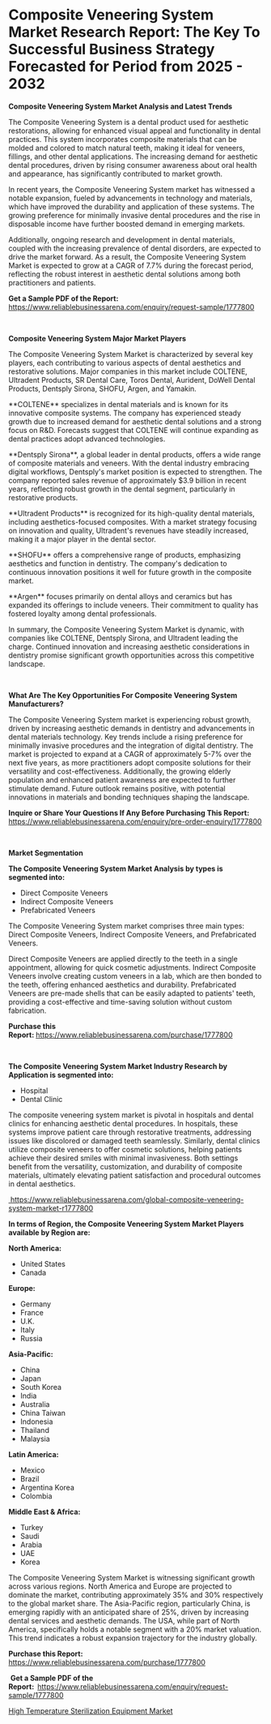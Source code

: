 <p><h1>Composite Veneering System Market Research Report: The Key To Successful Business Strategy Forecasted for Period from 2025 - 2032</h1></p><p><strong>Composite Veneering System Market Analysis and Latest Trends</strong></p>
<p><p>The Composite Veneering System is a dental product used for aesthetic restorations, allowing for enhanced visual appeal and functionality in dental practices. This system incorporates composite materials that can be molded and colored to match natural teeth, making it ideal for veneers, fillings, and other dental applications. The increasing demand for aesthetic dental procedures, driven by rising consumer awareness about oral health and appearance, has significantly contributed to market growth. </p><p>In recent years, the Composite Veneering System market has witnessed a notable expansion, fueled by advancements in technology and materials, which have improved the durability and application of these systems. The growing preference for minimally invasive dental procedures and the rise in disposable income have further boosted demand in emerging markets. </p><p>Additionally, ongoing research and development in dental materials, coupled with the increasing prevalence of dental disorders, are expected to drive the market forward. As a result, the Composite Veneering System Market is expected to grow at a CAGR of 7.7% during the forecast period, reflecting the robust interest in aesthetic dental solutions among both practitioners and patients.</p></p>
<p><strong>Get a Sample PDF of the Report:&nbsp;</strong> <a href="https://www.reliablebusinessarena.com/enquiry/request-sample/1777800?utm_campaign=2945&utm_medium=2&utm_source=Github&utm_content=ia&utm_term=05032025&utm_id=composite-veneering-system">https://www.reliablebusinessarena.com/enquiry/request-sample/1777800</a></p>
<p>&nbsp;</p>
<p><strong>Composite Veneering System Major Market Players</strong></p>
<p><p>The Composite Veneering System Market is characterized by several key players, each contributing to various aspects of dental aesthetics and restorative solutions. Major companies in this market include COLTENE, Ultradent Products, SR Dental Care, Toros Dental, Aurident, DoWell Dental Products, Dentsply Sirona, SHOFU, Argen, and Yamakin.</p><p>**COLTENE** specializes in dental materials and is known for its innovative composite systems. The company has experienced steady growth due to increased demand for aesthetic dental solutions and a strong focus on R&D. Forecasts suggest that COLTENE will continue expanding as dental practices adopt advanced technologies.</p><p>**Dentsply Sirona**, a global leader in dental products, offers a wide range of composite materials and veneers. With the dental industry embracing digital workflows, Dentsply's market position is expected to strengthen. The company reported sales revenue of approximately $3.9 billion in recent years, reflecting robust growth in the dental segment, particularly in restorative products.</p><p>**Ultradent Products** is recognized for its high-quality dental materials, including aesthetics-focused composites. With a market strategy focusing on innovation and quality, Ultradent's revenues have steadily increased, making it a major player in the dental sector.</p><p>**SHOFU** offers a comprehensive range of products, emphasizing aesthetics and function in dentistry. The company's dedication to continuous innovation positions it well for future growth in the composite market.</p><p>**Argen** focuses primarily on dental alloys and ceramics but has expanded its offerings to include veneers. Their commitment to quality has fostered loyalty among dental professionals.</p><p>In summary, the Composite Veneering System Market is dynamic, with companies like COLTENE, Dentsply Sirona, and Ultradent leading the charge. Continued innovation and increasing aesthetic considerations in dentistry promise significant growth opportunities across this competitive landscape.</p></p>
<p>&nbsp;</p>
<p><strong>What Are The Key Opportunities For Composite Veneering System Manufacturers?</strong></p>
<p><p>The Composite Veneering System market is experiencing robust growth, driven by increasing aesthetic demands in dentistry and advancements in dental materials technology. Key trends include a rising preference for minimally invasive procedures and the integration of digital dentistry. The market is projected to expand at a CAGR of approximately 5-7% over the next five years, as more practitioners adopt composite solutions for their versatility and cost-effectiveness. Additionally, the growing elderly population and enhanced patient awareness are expected to further stimulate demand. Future outlook remains positive, with potential innovations in materials and bonding techniques shaping the landscape.</p></p>
<p><strong>Inquire or Share Your Questions If Any Before Purchasing This Report:</strong> <a href="https://www.reliablebusinessarena.com/enquiry/pre-order-enquiry/1777800?utm_campaign=2945&utm_medium=2&utm_source=Github&utm_content=ia&utm_term=05032025&utm_id=composite-veneering-system">https://www.reliablebusinessarena.com/enquiry/pre-order-enquiry/1777800</a></p>
<p>&nbsp;</p>
<p><strong>Market Segmentation</strong></p>
<p><strong>The Composite Veneering System Market Analysis by types is segmented into:</strong></p>
<p><ul><li>Direct Composite Veneers</li><li>Indirect Composite Veneers</li><li>Prefabricated Veneers</li></ul></p>
<p><p>The Composite Veneering System market comprises three main types: Direct Composite Veneers, Indirect Composite Veneers, and Prefabricated Veneers. </p><p>Direct Composite Veneers are applied directly to the teeth in a single appointment, allowing for quick cosmetic adjustments. Indirect Composite Veneers involve creating custom veneers in a lab, which are then bonded to the teeth, offering enhanced aesthetics and durability. Prefabricated Veneers are pre-made shells that can be easily adapted to patients' teeth, providing a cost-effective and time-saving solution without custom fabrication.</p></p>
<p><strong>Purchase this Report:&nbsp;</strong><a href="https://www.reliablebusinessarena.com/purchase/1777800?utm_campaign=2945&utm_medium=2&utm_source=Github&utm_content=ia&utm_term=05032025&utm_id=composite-veneering-system">https://www.reliablebusinessarena.com/purchase/1777800</a></p>
<p>&nbsp;</p>
<p><strong>The Composite Veneering System Market Industry Research by Application is segmented into:</strong></p>
<p><ul><li>Hospital</li><li>Dental Clinic</li></ul></p>
<p><p>The composite veneering system market is pivotal in hospitals and dental clinics for enhancing aesthetic dental procedures. In hospitals, these systems improve patient care through restorative treatments, addressing issues like discolored or damaged teeth seamlessly. Similarly, dental clinics utilize composite veneers to offer cosmetic solutions, helping patients achieve their desired smiles with minimal invasiveness. Both settings benefit from the versatility, customization, and durability of composite materials, ultimately elevating patient satisfaction and procedural outcomes in dental aesthetics.</p></p>
<p><a href="https://www.reliablebusinessarena.com/global-composite-veneering-system-market-r1777800?utm_campaign=2945&utm_medium=2&utm_source=Github&utm_content=ia&utm_term=05032025&utm_id=composite-veneering-system">&nbsp;https://www.reliablebusinessarena.com/global-composite-veneering-system-market-r1777800</a></p>
<p><strong>In terms of Region, the Composite Veneering System Market Players available by Region are:</strong></p>
<p>
    <p> <strong> North America: </strong>
        <ul>
            <li>United States</li>
            <li>Canada</li>
        </ul>
        </p> 
    <p> <strong> Europe: </strong>
        <ul>
            <li>Germany</li>
            <li>France</li>
            <li>U.K.</li>
            <li>Italy</li>
            <li>Russia</li>
        </ul>
        </p> 
    <p> <strong> Asia-Pacific: </strong>
        <ul>
            <li>China</li>
            <li>Japan</li>
            <li>South Korea</li>
            <li>India</li>
            <li>Australia</li>
            <li>China Taiwan</li>
            <li>Indonesia</li>
            <li>Thailand</li>
            <li>Malaysia</li>
        </ul>
        </p> 
    <p> <strong> Latin America: </strong>
        <ul>
            <li>Mexico</li>
            <li>Brazil</li>
            <li>Argentina Korea</li>
            <li>Colombia</li>
        </ul>
        </p> 
    <p> <strong> Middle East & Africa: </strong>
        <ul>
            <li>Turkey</li>
            <li>Saudi</li>
            <li>Arabia</li>
            <li>UAE</li>
            <li>Korea</li>
        </ul>
    </p>
    </p>
<p><p>The Composite Veneering System Market is witnessing significant growth across various regions. North America and Europe are projected to dominate the market, contributing approximately 35% and 30% respectively to the global market share. The Asia-Pacific region, particularly China, is emerging rapidly with an anticipated share of 25%, driven by increasing dental services and aesthetic demands. The USA, while part of North America, specifically holds a notable segment with a 20% market valuation. This trend indicates a robust expansion trajectory for the industry globally.</p></p>
<p><strong>Purchase this Report: </strong><a href="https://www.reliablebusinessarena.com/purchase/1777800?utm_campaign=2945&utm_medium=2&utm_source=Github&utm_content=ia&utm_term=05032025&utm_id=composite-veneering-system">https://www.reliablebusinessarena.com/purchase/1777800</a></p>
<p>&nbsp;<strong>Get a Sample PDF of the Report:&nbsp;&nbsp;</strong><a href="https://www.reliablebusinessarena.com/enquiry/request-sample/1777800?utm_campaign=2945&utm_medium=2&utm_source=Github&utm_content=ia&utm_term=05032025&utm_id=composite-veneering-system">https://www.reliablebusinessarena.com/enquiry/request-sample/1777800</a></p>
<p><strong></strong></p>
<p><p><a href="https://github.com/ternainglin/Market-Research-Report-List-1/blob/main/high-temperature-sterilization-equipment-market.md?utm_campaign=2945&utm_medium=2&utm_source=Github&utm_content=ia&utm_term=05032025&utm_id=composite-veneering-system">High Temperature Sterilization Equipment Market</a></p></p>